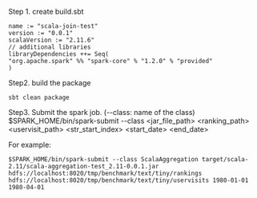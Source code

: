 Step 1. create build.sbt

```
name := "scala-join-test"
version := "0.0.1"
scalaVersion := "2.11.6"
// additional libraries
libraryDependencies ++= Seq(
"org.apache.spark" %% "spark-core" % "1.2.0" % "provided"
)
```

Step2. build the package

```
sbt clean package
```

Step3. Submit the spark job.
(--class: name of the class)
$SPARK_HOME/bin/spark-submit --class <classname> <jar_file_path> <ranking_path> <uservisit_path> <str_start_index> <start_date> <end_date>

For example:
```
$SPARK_HOME/bin/spark-submit --class ScalaAggregation target/scala-2.11/scala-aggregation-test_2.11-0.0.1.jar hdfs://localhost:8020/tmp/benchmark/text/tiny/rankings hdfs://localhost:8020/tmp/benchmark/text/tiny/uservisits 1980-01-01 1980-04-01
```
